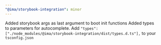 ```yaml
---
"@ima/storybook-integration": minor
---
```


Added storybook args as last argument to boot init functions
Added types to parameters for autocomplete. Add `"types": ["./node_modules/@ima/storybook-integration/dist/types.d.ts"],` to your `tsconfig.json`
